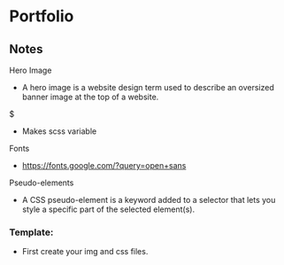 # Portfolio

## Notes
Hero Image 
- A hero image is a website design term used to describe an oversized banner image at the top of a website.

$ 
- Makes  scss variable

Fonts
- https://fonts.google.com/?query=open+sans

Pseudo-elements
- A CSS pseudo-element is a keyword added to a selector that lets you style a specific part of the selected element(s).

### Template:
- First create your img and css files.
